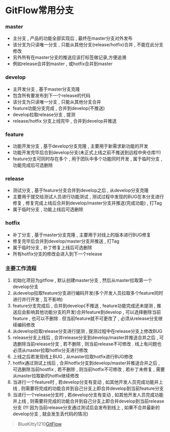 # GitFlow常用分支

### master
- 主分支 , 产品的功能全部实现后 , 最终在master分支对外发布
- 该分支为只读唯一分支 , 只能从其他分支(release/hotfix)合并 , 不能在此分支修改
- 另外所有在master分支的推送应该打标签做记录,方便追溯
- 例如release合并到master , 或hotfix合并到master

### develop
- 主开发分支 , 基于master分支克隆
- 包含所有要发布到下一个release的代码
- 该分支为只读唯一分支 , 只能从其他分支合并
- feature功能分支完成 , 合并到develop(不推送)
- develop拉取release分支 , 提测
- release/hotfix 分支上线完毕 , 合并到develop并推送

### feature
- 功能开发分支 , 基于develop分支克隆 , 主要用于新需求新功能的开发
- 功能开发完毕后合到develop分支(未正式上线之前不推送到远程中央仓库!!!)
- feature分支可同时存在多个 , 用于团队中多个功能同时开发 , 属于临时分支 , 功能完成后可选删除

### release
- 测试分支 , 基于feature分支合并到develop之后  , 从develop分支克隆
- 主要用于提交给测试人员进行功能测试 , 测试过程中发现的BUG在本分支进行修复 , 修复完成上线后合并到develop/master分支并推送(完成功能) , 打Tag
- 属于临时分支 , 功能上线后可选删除

### hotfix
- 补丁分支 , 基于master分支克隆 , 主要用于对线上的版本进行BUG修复
- 修复完毕后合并到develop/master分支并推送 , 打Tag
- 属于临时分支 , 补丁修复上线后可选删除
- 所有hotfix分支的修改会进入到下一个release

### 主要工作流程
1. 初始化项目为gitflow , 默认创建master分支 , 然后从master拉取第一个develop分支
2. 从develop拉取feature分支进行编码开发(多个开发人员拉取多个feature同时进行并行开发 , 互不影响)
3. feature分支完成后 , 合并到develop(不推送 , feature功能完成还未提测 , 推送后会影响其他功能分支的开发)合并feature到develop , 可以选择删除当前feature , 也可以不删除 . 但当前feature就不可更改了 , 必须从release分支继续编码修改
4. 从develop拉取release分支进行提测 , 提测过程中在release分支上修改BUG
5. release分支上线后 , 合并release分支到develop/master并推送合并之后 , 可选删除当前release分支 , 若不删除 , 则当前release不可修改 . 线上有问题也必须从master拉取hotfix分支进行修改
6. 上线之后若发现线上BUG , 从master拉取hotfix进行BUG修改
7. hotfix通过测试上线后 , 合并hotfix分支到develop/master并推送合并之后 , 可选删除当前hostfix , 若不删除 , 则当前hotfix不可修改 , 若补丁未修复 , 需要从master拉取新的hotfix继续修改
8. 当进行一个feature时 , 若develop分支有变动 , 如其他开发人员完成功能并上线 , 则需要将完成的功能合并到自己分支上即合并develop到当前feature分支
9. 当进行一个release分支时 , 若develop分支有变动 , 如其他开发人员完成功能并上线 , 则需要将完成的功能合并到自己分支上即合并develop到当前release分支 (!!! 因为当前release分支通过测试后会发布到线上 , 如果不合并最新的develop分支 , 就会发生丢代码的情况)


> BlueKitty1210[GitFlow](https://blog.csdn.net/xingbaozhen1210/article/details/81386269)

